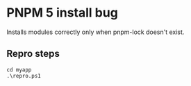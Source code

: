 # PNPM 5 install bug

Installs modules correctly only when pnpm-lock doesn't exist.

## Repro steps

```
cd myapp
.\repro.ps1
```
